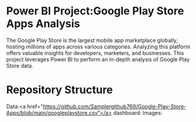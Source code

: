 # Power BI Project:Google Play Store Apps Analysis 
The Google Play Store is the largest mobile app marketplace globally, hosting millions of apps  across various categories. Analyzing this platform offers valuable insights for developers,  marketers, and businesses. This project leverages Power BI to perform an in-depth analysis of  Google Play Store data.

# Repository Structure
Data:<a href="https://github.com/Samplergithub769/Google-Play-Store-Apps/blob/main/googleplaystore.csv"</a>
dashboard:
Images:




